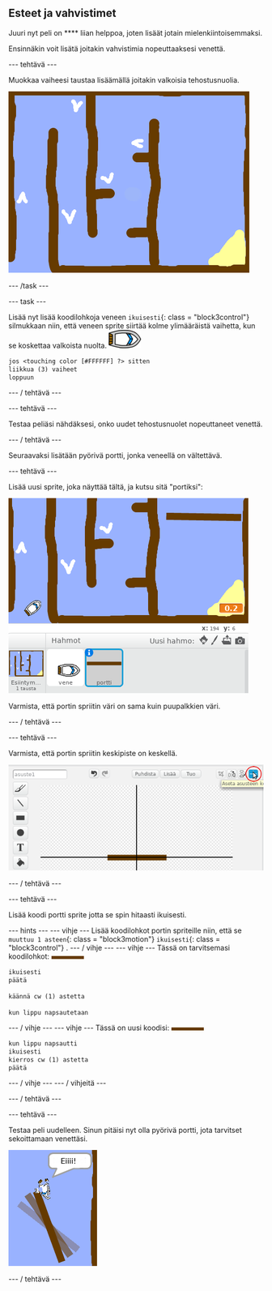 ## Esteet ja vahvistimet

Juuri nyt peli on **** liian helppoa, joten lisäät jotain mielenkiintoisemmaksi.

Ensinnäkin voit lisätä joitakin vahvistimia nopeuttaaksesi venettä.

\--- tehtävä \---

Muokkaa vaiheesi taustaa lisäämällä joitakin valkoisia tehostusnuolia.

![kuvakaappaus](images/boat-boost.png)

\--- /task \---

\--- task \---

Lisää nyt lisää koodilohkoja veneen `ikuisesti`{: class = "block3control"} silmukkaan niin, että veneen sprite siirtää kolme ylimääräistä vaihetta, kun se koskettaa valkoista nuolta. ![veneen-sprite](images/boat_resize.png)

```blocks3
jos <touching color [#FFFFFF] ?> sitten
liikkua (3) vaiheet
loppuun
```

\--- / tehtävä \---

\--- tehtävä \---

Testaa peliäsi nähdäksesi, onko uudet tehostusnuolet nopeuttaneet venettä.

\--- / tehtävä \---

Seuraavaksi lisätään pyörivä portti, jonka veneellä on vältettävä.

\--- tehtävä \---

Lisää uusi sprite, joka näyttää tältä, ja kutsu sitä "portiksi":

![kuvakaappaus](images/boat-gate.png)

Varmista, että portin spriitin väri on sama kuin puupalkkien väri.

\--- / tehtävä \---

\--- tehtävä \---

Varmista, että portin spriitin keskipiste on keskellä.

![kuvakaappaus](images/boat-center.png)

\--- / tehtävä \---

\--- tehtävä \---

Lisää koodi portti sprite jotta se spin hitaasti ikuisesti.

\--- hints \--- \--- vihje \--- Lisää koodilohkot portin spriteille niin, että se `muuttuu 1 asteen`{: class = "block3motion"} `ikuisesti`{: class = "block3control"} . \--- / vihje \--- \--- vihje \--- Tässä on tarvitsemasi koodilohkot: ![portti](images/gate.png)

```blocks3
ikuisesti
päätä

käännä cw (1) astetta

kun lippu napsautetaan
```

\--- / vihje \--- \--- vihje \--- Tässä on uusi koodisi: ![portti](images/gate.png)

```blocks3
kun lippu napsautti
ikuisesti
kierros cw (1) astetta
päätä
```

\--- / vihje \--- \--- / vihjeitä \---

\--- / tehtävä \---

\--- tehtävä \---

Testaa peli uudelleen. Sinun pitäisi nyt olla pyörivä portti, jota tarvitset sekoittamaan venettäsi.

![kuvakaappaus](images/boat-gate-test.png)

\--- / tehtävä \---